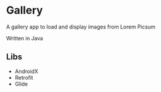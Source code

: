 # Gallery
A gallery app to load and display images from Lorem Picsum

Written in Java

## Libs

- AndroidX
- Retrofit
- Glide
